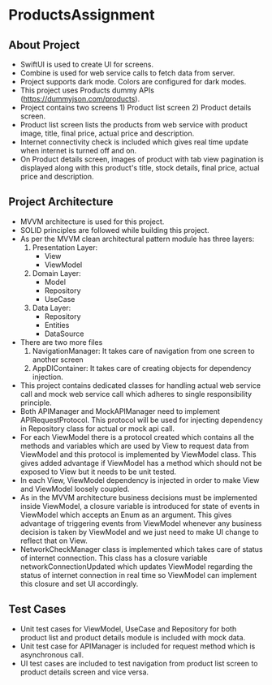 # ProductsAssignment

## About Project
- SwiftUI is used to create UI for screens.
- Combine is used for web service calls to fetch data from server.
- Project supports dark mode. Colors are configured for dark modes.
- This project uses Products dummy APIs (https://dummyjson.com/products).
- Project contains two screens 1) Product list screen 2) Product details screen.
- Product list screen lists the products from web service with product image, title, final price, actual price and description.
- Internet connectivity check is included which gives real time update when internet is turned off and on.
- On Product details screen, images of product with tab view pagination is displayed along with this product's title, stock details, final price, actual price and description.

## Project Architecture
- MVVM architecture is used for this project.
- SOLID principles are followed while building this project.
- As per the MVVM clean architectural pattern module has three layers:
    1) Presentation Layer:
        - View
        - ViewModel
    2) Domain Layer:
        - Model
        - Repository
        - UseCase
    3) Data Layer:
        - Repository
        - Entities
        - DataSource
- There are two more files
    1) NavigationManager: It takes care of navigation from one screen to another screen
    2) AppDIContainer: It takes care of creating objects for dependency injection.
- This project contains dedicated classes for handling actual web service call and mock web service call which adheres to single responsibility principle.
- Both APIManager and MockAPIManager need to implement APIRequestProtocol. This protocol will be used for injecting dependency in Repository class for actual or mock api call.
- For each ViewModel there is a protocol created which contains all the methods and variables which are used by View to request data from ViewModel and this protocol is implemented by ViewModel class. This gives added advantage if ViewModel has a method which should not be exposed to View but it needs to be unit tested.
- In each View, ViewModel dependency is injected in order to make View and ViewModel loosely coupled.
- As in the MVVM architecture business decisions must be implemented inside ViewModel, a closure variable is introduced for state of events in ViewModel which accepts an Enum as an argument. This gives advantage of triggering events from ViewModel whenever any business decision is taken by ViewModel and we just need to make UI change to reflect that on View.
- NetworkCheckManager class is implemented which takes care of status of internet connection. This class has a closure variable networkConnectionUpdated which updates ViewModel regarding the status of internet connection in real time so ViewModel can implement this closure and set UI accordingly.

## Test Cases
- Unit test cases for ViewModel, UseCase and Repository for both product list and product details module is included with mock data.
- Unit test case for APIManager is included for request method which is asynchronous call.
- UI test cases are included to test navigation from product list screen to product details screen and vice versa.

